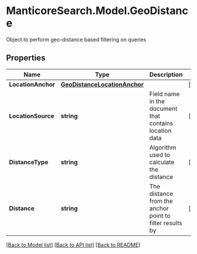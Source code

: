 # ManticoreSearch.Model.GeoDistance
Object to perform geo-distance based filtering on queries

## Properties

Name | Type | Description | Notes
------------ | ------------- | ------------- | -------------
**LocationAnchor** | [**GeoDistanceLocationAnchor**](GeoDistanceLocationAnchor.md) |  | [optional] 
**LocationSource** | **string** | Field name in the document that contains location data | [optional] 
**DistanceType** | **string** | Algorithm used to calculate the distance | [optional] 
**Distance** | **string** | The distance from the anchor point to filter results by | [optional] 

[[Back to Model list]](../README.md#documentation-for-models) [[Back to API list]](../README.md#documentation-for-api-endpoints) [[Back to README]](../README.md)

